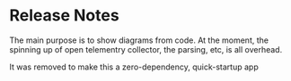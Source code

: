 # Release Notes
The main purpose is to show diagrams from code.
At the moment, the spinning up of open telementry collector, the parsing, etc, is all overhead.

It was removed to make this a zero-dependency, quick-startup app